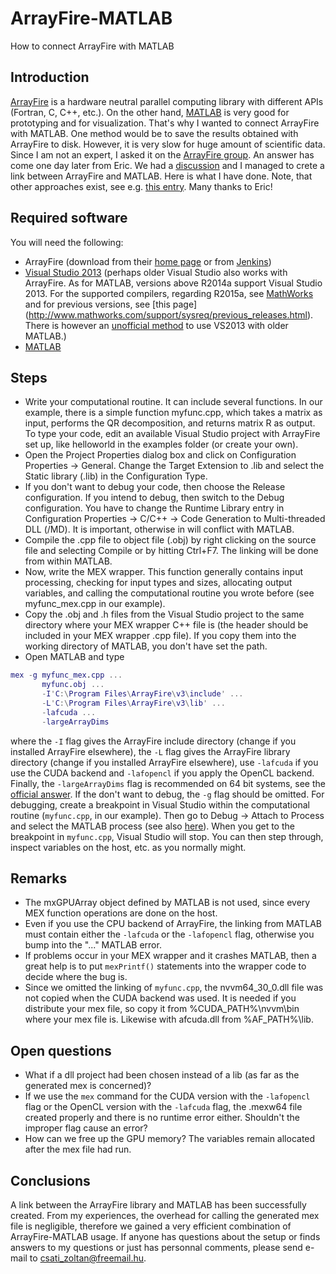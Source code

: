 # ArrayFire-MATLAB
How to connect ArrayFire with MATLAB

## Introduction
[ArrayFire](http://arrayfire.com/) is a hardware neutral parallel computing library with different APIs (Fortran, C, C++, etc.). On the other hand, [MATLAB](http://www.mathworks.com/) is very good for prototyping and for visualization. That's why I wanted to connect ArrayFire with MATLAB. One method would be to save the results obtained with ArrayFire to disk. However, it is very slow for huge amount of scientific data. Since I am not an expert, I asked it on the [ArrayFire group](https://groups.google.com/forum/#!forum/arrayfire-users). An answer has come one day later from Eric. We had a [discussion](https://groups.google.com/forum/#!topic/arrayfire-users/ZrOtYG4DMbo) and I managed to crete a link between ArrayFire and MATLAB. Here is what I have done. Note, that other approaches exist, see e.g. [this entry](https://groups.google.com/forum/#!topic/arrayfire-users/pfiw67fbEOc). Many thanks to Eric!

## Required software
You will need the following:
* ArrayFire (download from their [home page](http://arrayfire.com/login/?redirect_to=http%3A%2F%2Farrayfire.com%2Fdownload) or from [Jenkins](http://ci.arrayfire.org/view/ArrayFire%20-%20Windows/))
* [Visual Studio 2013](https://www.visualstudio.com/) (perhaps older Visual Studio also works with ArrayFire. As for MATLAB, versions above R2014a support Visual Studio 2013. For the supported compilers, regarding R2015a, see [MathWorks](http://www.mathworks.com/support/compilers/R2015a/index.html) and for previous versions, see [this page] (http://www.mathworks.com/support/sysreq/previous_releases.html). There is however an [unofficial method](http://www.mathworks.com/matlabcentral/fileexchange/44408-matlab-mex-support-for-visual-studio-2013--and-mbuild-?s_tid=srchtitle) to use VS2013 with older MATLAB.)
* [MATLAB](http://www.mathworks.com/products/matlab/)

## Steps
* Write your computational routine. It can include several functions. In our example, there is a simple function myfunc.cpp, which takes a matrix as input, performs the QR decomposition, and returns matrix R as output. To type your code, edit an available Visual Studio project with ArrayFire set up, like helloworld in the examples folder (or create your own).
* Open the Project Properties dialog box and click on Configuration Properties -> General. Change the Target Extension to .lib and select the Static library (.lib) in the Configuration Type.
* If you don't want to debug your code, then choose the Release configuration. If you intend to debug, then switch to the Debug configuration. You have to change the Runtime Library entry in Configuration Properties -> C/C++ -> Code Generation to Multi-threaded DLL (/MD). It is important, otherwise in will conflict with MATLAB.
* Compile the .cpp file to object file (.obj) by right clicking on the source file and selecting Compile or by hitting Ctrl+F7. The linking will be done from within MATLAB.
* Now, write the MEX wrapper. This function generally contains input processing, checking for input types and sizes, allocating output variables, and calling the computational routine you wrote before (see myfunc_mex.cpp in our example).
* Copy the .obj and .h files from the Visual Studio project to the same directory where your MEX wrapper C++ file is (the header should be included in your MEX wrapper .cpp file). If you copy them into the working directory of MATLAB, you don't have set the path.
* Open MATLAB and type
```Matlab
mex -g myfunc_mex.cpp ...
       myfunc.obj ...
       -I'C:\Program Files\ArrayFire\v3\include' ...
       -L'C:\Program Files\ArrayFire\v3\lib' ...
       -lafcuda ...
       -largeArrayDims
```
where the `-I` flag gives the ArrayFire include directory (change if you installed ArrayFire elsewhere), the `-L` flag gives the ArrayFire library directory (change if you installed ArrayFire elsewhere), use `-lafcuda` if you use the CUDA backend and `-lafopencl` if you apply the OpenCL backend. Finally, the `-largeArrayDims` flag is recommended on 64 bit systems, see the [official answer](http://www.mathworks.com/matlabcentral/answers/99144-how-do-i-update-mex-files-to-use-the-large-array-handling-api-largearraydims). If the don't want to debug, the `-g` flag should be omitted. For debugging, create a breakpoint in Visual Studio within the computational routine (`myfunc.cpp`, in our example). Then go to Debug -> Attach to Process and select the MATLAB process (see also [here](http://www.mathworks.com/help/matlab/matlab_external/debugging-on-microsoft-windows-platforms.html)). When you get to the breakpoint in `myfunc.cpp`, Visual Studio will stop.  You can then step through, inspect variables on the host, etc. as you normally might.

## Remarks
* The mxGPUArray object defined by MATLAB is not used, since every MEX function operations are done on the host.
* Even if you use the CPU backend of ArrayFire, the linking from MATLAB must contain either the `-lafcuda` or the `-lafopencl` flag, otherwise you bump into the "..." MATLAB error.
* If problems occur in your MEX wrapper and it crashes MATLAB, then a great help is to put `mexPrintf()` statements into the wrapper code to decide where the bug is.
* Since we omitted the linking of `myfunc.cpp`, the nvvm64_30_0.dll file was not copied when the CUDA backend was used. It is needed if you distribute your mex file, so copy it from %CUDA_PATH%\nvvm\bin where your mex file is. Likewise with afcuda.dll from %AF_PATH%\lib.

## Open questions
* What if a dll project had been chosen instead of a lib (as far as the generated mex is concerned)?
* If we use the `mex` command for the CUDA version with the `-lafopencl` flag or the OpenCL version with the `-lafcuda` flag, the .mexw64 file created properly and there is no runtime error either. Shouldn't the improper flag cause an error?
* How can we free up the GPU memory? The variables remain allocated after the mex file had run.

## Conclusions
A link between the ArrayFire library and MATLAB has been successfully created. From my experiences, the overhead for calling the generated mex file is negligible, therefore we gained a very efficient combination of ArrayFire-MATLAB usage. If anyone has questions about the setup or finds answers to my questions or just has personnal comments, please send e-mail to csati_zoltan@freemail.hu.
